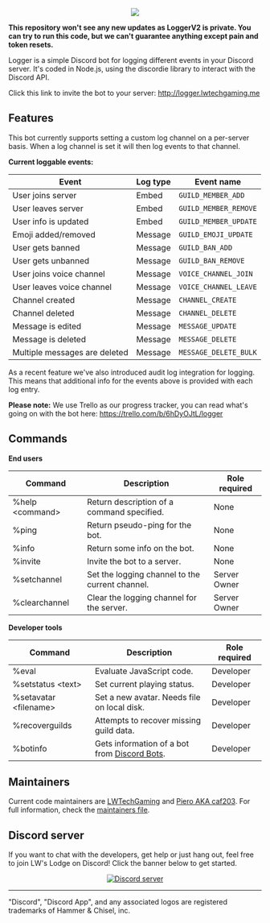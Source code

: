 <p style="text-align: center";>
<img src="./res/Logger.png"></p>

**This repository won't see any new updates as LoggerV2 is private. You can try to run this code, but we can't guarantee anything except pain and token resets.**

Logger is a simple Discord bot for logging different events in your Discord server. It's coded in Node.js, using the discordie library to interact with the Discord API.

Click this link to invite the bot to your server: http://logger.lwtechgaming.me

## Features

This bot currently supports setting a custom log channel on a per-server basis. When a log channel is set it will then log events to that channel.

**Current loggable events:**

| Event | Log type | Event name |
| ----- | -------- | ------------ |
| User joins server | Embed | `GUILD_MEMBER_ADD` |
| User leaves server | Embed | `GUILD_MEMBER_REMOVE` |
| User info is updated | Embed | `GUILD_MEMBER_UPDATE` |
| Emoji added/removed | Message | `GUILD_EMOJI_UPDATE` |
| User gets banned | Message | `GUILD_BAN_ADD` |
| User gets unbanned | Message | `GUILD_BAN_REMOVE` |
| User joins voice channel | Message | `VOICE_CHANNEL_JOIN` |
| User leaves voice channel | Message | `VOICE_CHANNEL_LEAVE` |
| Channel created | Message | `CHANNEL_CREATE` |
| Channel deleted | Message | `CHANNEL_DELETE` |
| Message is edited | Message | `MESSAGE_UPDATE` |
| Message is deleted | Message | `MESSAGE_DELETE` |
| Multiple messages are deleted | Message | `MESSAGE_DELETE_BULK` |

As a recent feature we've also introduced audit log integration for logging. This means that additional info for the events above is provided with each log entry.

**Please note:** We use Trello as our progress tracker, you can read what's going on with the bot here: https://trello.com/b/6hDyOJtL/logger

## Commands

**End users**

| Command | Description | Role required |
| ------- | ----------- | ------------- |
| %help \<command\> | Return description of a command specified. | None |
| %ping | Return pseudo-ping for the bot. | None |
| %info | Return some info on the bot. | None |
| %invite | Invite the bot to a server. | None |
| %setchannel | Set the logging channel to the current channel. | Server Owner |
| %clearchannel | Clear the logging channel for the server. | Server Owner |

**Developer tools**

| Command | Description | Role required |
| ------- | ----------- | ------------- |
| %eval | Evaluate JavaScript code. | Developer |
| %setstatus \<text\> | Set current playing status. | Developer |
| %setavatar \<filename\> | Set a new avatar. Needs file on local disk. | Developer |
| %recoverguilds | Attempts to recover missing guild data. | Developer |
| %botinfo | Gets information of a bot from [Discord Bots](http://bots.discord.pw). | Developer | 



## Maintainers

Current code maintainers are [LWTechGaming](https://github.com/LWTechGaming) and [Piero AKA caf203](https://github.com/caf203). For full information, check the [maintainers file](MAINTAINERS.md).

## Discord server

If you want to chat with the developers, get help or just hang out, feel free to join LW's Lodge on Discord! Click the banner below to get started.

<p align="center">
  <a href="https://discord.gg/NaN39J8"><img src="https://discordapp.com/api/guilds/293097624246943744/widget.png?style=banner2" alt="Discord server"></a>
</p>

---

"Discord", "Discord App", and any associated logos are registered trademarks of Hammer & Chisel, inc.
